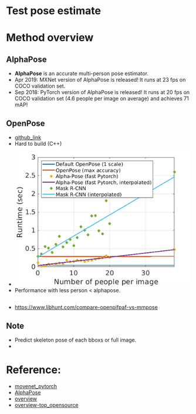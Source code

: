 # Test pose estimate

# Method overview
## AlphaPose
  + **AlphaPose** is an accurate multi-person pose estimator.
  + Apr 2019: MXNet version of AlphaPose is released! It runs at 23 fps on COCO validation set.
  + Sep 2018: PyTorch version of AlphaPose is released! It runs at 20 fps on COCO validation set (4.6 people per image on average) and achieves 71 mAP!

## OpenPose
  + [github_link](https://github.com/CMU-Perceptual-Computing-Lab/openpose)
  + Hard to build (C++)
  + ![open_pose_competition](images/openpose_vs_competition.png)
  + Performance with less person < alphapose.

## 
+ https://www.libhunt.com/compare-openpifpaf-vs-mmpose


## Note
+ Predict skeleton pose of each bboxs or full image.
+ 
# Reference: 
+ [movenet_pytorch](https://github.com/lee-man/movenet-pytorch) 
+ [AlphaPose](https://github.com/MVIG-SJTU/AlphaPose)
+ [overview](https://viso.ai/deep-learning/pose-estimation-ultimate-overview/)
+ [overview-top_opensource](https://medium0.com/m/global-identity?redirectUrl=https%3A%2F%2Fmedium.datadriveninvestor.com%2Ftop-and-best-computer-vision-human-pose-estimation-projects-186d04204dde)
